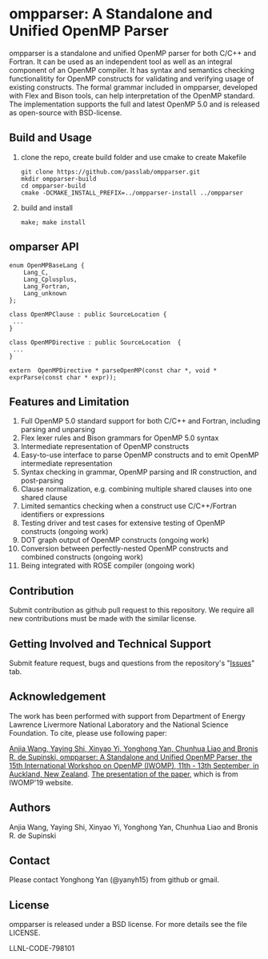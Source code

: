 # ompparser: A Standalone and Unified OpenMP Parser

ompparser is a standalone and unified OpenMP parser for both C/C++ and Fortran. It can be used as an independent tool as well as an integral component of an OpenMP compiler. It has syntax and semantics checking functionalitity for OpenMP constructs for validating and verifying usage of existing constructs. The formal grammar included in ompparser, developed with Flex and Bison tools, can help interpretation of the OpenMP standard. The implementation supports the full and latest OpenMP 5.0 and is released as open-source with BSD-license. 

## Build and Usage
1. clone the repo, create build folder and use cmake to create Makefile

       git clone https://github.com/passlab/ompparser.git
       mkdir ompparser-build
       cd ompparser-build
       cmake -DCMAKE_INSTALL_PREFIX=../ompparser-install ../ompparser 

2. build and install
     
       make; make install

## omparser API

```
enum OpenMPBaseLang {
    Lang_C,
    Lang_Cplusplus,
    Lang_Fortran,
    Lang_unknown
};

class OpenMPClause : public SourceLocation {
 ...
}
 
class OpenMPDirective : public SourceLocation  {
 ...
}

extern  OpenMPDirective * parseOpenMP(const char *, void * exprParse(const char * expr));

```

## Features and Limitation
1. Full OpenMP 5.0 standard support for both C/C++ and Fortran, including parsing and unparsing
1. Flex lexer rules and Bison grammars for OpenMP 5.0 syntax
1. Intermediate representation of OpenMP constructs
1. Easy-to-use interface to parse OpenMP constructs and to emit OpenMP intermediate representation
1. Syntax checking in grammar, OpenMP parsing and IR construction, and post-parsing
1. Clause normalization, e.g. combining multiple shared clauses into one shared clause
1. Limited semantics checking when a construct use C/C++/Fortran identifiers or expressions
1. Testing driver and test cases for extensive testing of OpenMP constructs (ongoing work)
1. DOT graph output of OpenMP constructs (ongoing work)
1. Conversion between perfectly-nested OpenMP constructs and combined constructs (ongoing work)
1. Being integrated with ROSE compiler (ongoing work)

## Contribution
Submit contribution as github pull request to this repository. We require all new contributions must be made with the similar license. 

## Getting Involved and Technical Support
Submit feature request, bugs and questions from the repository's "[Issues](https://github.com/passlab/ompparser/issues)" tab. 

## Acknowledgement
The work has been performed with support from Department of Energy Lawrence Livermore National Laboratory and the National Science Foundation. To cite, please use following paper:

[Anjia Wang, Yaying Shi, Xinyao Yi, Yonghong Yan, Chunhua Liao and Bronis R. de Supinski, ompparser: A Standalone and Unified OpenMP Parser, the 15th International Workshop on OpenMP (IWOMP), 11th - 13th September, in Auckland, New Zealand](https://link.springer.com/chapter/10.1007%2F978-3-030-28596-8_10). [The presentation of the paper](http://parallel.auckland.ac.nz/iwomp2019/slides_ompparser.pdf), which is from IWOMP'19 website. 

## Authors

Anjia Wang, Yaying Shi, Xinyao Yi, Yonghong Yan, Chunhua Liao and Bronis R. de Supinski

## Contact
Please contact Yonghong Yan (@yanyh15) from github or gmail. 

## License

ompparser is released under a BSD license. For more details see the file LICENSE.

LLNL-CODE-798101

